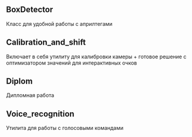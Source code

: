 ## BoxDetector
Класс для удобной работы с априлтегами

## Calibration_and_shift
Включает в себя утилиту для калибровки камеры + готовое решение с оптимизатором значений для интерактивных очков

## Diplom
Дипломная работа

## Voice_recognition
Утилита для работы с голосовыми командами
